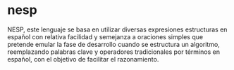 # nesp
NESP, este lenguaje se basa en utilizar diversas expresiones estructuras en español con relativa facilidad y semejanza a oraciones simples que pretende emular la fase de desarrollo cuando se estructura un algoritmo, reemplazando palabras clave y operadores tradicionales por términos en español, con el objetivo de facilitar el razonamiento.
